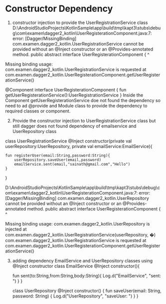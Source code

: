 # Constructor Dependency
1. constructor injection to provide the UserRegistrationService class
D:\AndroidStudioProjects\KotlinSample\app\build\tmp\kapt3\stubs\debug\com\examen\dagger2_kotlin\UserRegisterationComponent.java:7: error: [Dagger/MissingBinding] com.examen.dagger2_kotlin.UserRegistrationService cannot be provided without an @Inject constructor or an @Provides-annotated method.
public abstract interface UserRegisterationComponent {
                ^
  
  Missing binding usage:
      com.examen.dagger2_kotlin.UserRegistrationService is requested at
          com.examen.dagger2_kotlin.UserRegisterationComponent.getUserRegisterationService()

@Component
interface UserRegisterationComponent {
 fun getUserRegisterationService():UserRegistrationService
}
Inside the Component getUserRegisterationService doe not found the dependency so need to ad @provide and Module class to provide the dependency to required classes or component.

2. Provide the constructor injection to UserRegistrationService class but still dagger does not found dependency of emailservice and UserRepository class

class UserRegistrationService @Inject constructor(private val userRepository:UserRepository, private  val emailService:EmailService){

    fun registerUser(email:String,password:String){
        userRepository.saveUser(email,password)
        emailService.sent(email,"sainath@gmail.com","Hello")
    }
}

D:\AndroidStudioProjects\KotlinSample\app\build\tmp\kapt3\stubs\debug\com\examen\dagger2_kotlin\UserRegisterationComponent.java:7: error: [Dagger/MissingBinding] com.examen.dagger2_kotlin.UserRepository cannot be provided without an @Inject constructor or an @Provides-annotated method.
public abstract interface UserRegisterationComponent {
                ^
  
  Missing binding usage:
      com.examen.dagger2_kotlin.UserRepository is injected at
          com.examen.dagger2_kotlin.UserRegistrationService(userRepository, �)
      com.examen.dagger2_kotlin.UserRegistrationService is requested at
          com.examen.dagger2_kotlin.UserRegisterationComponent.getUserRegisterationService()

3. adding dependency EmailService and UserRepository classes using @Inject constructor
   class EmailService @Inject constructor(){

    fun sent(to:String,from:String,body:String){
        Log.d("EmailService", "sent: ")
      }
   }

   class UserRepository @Inject constructor() {
    fun saveUser(email: String, password: String) {
        Log.d("UserRepository", "saveUser: ")
    }
   }
          
